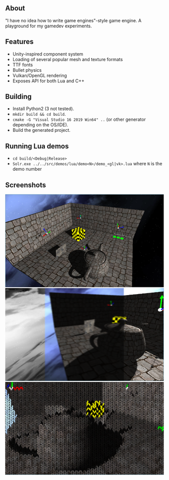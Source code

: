 ## About
"I have no idea how to write game engines"-style game engine. A playground for my gamedev experiments.

## Features
* Unity-inspired component system
* Loading of several popular mesh and texture formats
* TTF fonts
* Bullet physics
* Vulkan/OpenGL rendering
* Exposes API for both Lua and C++

## Building
* Install Python2 (3 not tested).
* `mkdir build && cd build`.
* `cmake -G "Visual Studio 16 2019 Win64" ..` (or other generator depending on the OS/IDE).
* Build the generated project.

## Running Lua demos
* `cd build/<Debug|Release>`
* `Solr.exe ../../src/demos/lua/demo<N>/demo_<gl|vk>.lua` where `N` is the demo number

## Screenshots

![1](/screenshots/screenshot9.png?raw=true)
![1](/screenshots/screenshot10.png?raw=true)
![1](/screenshots/screenshot11.png?raw=true)
